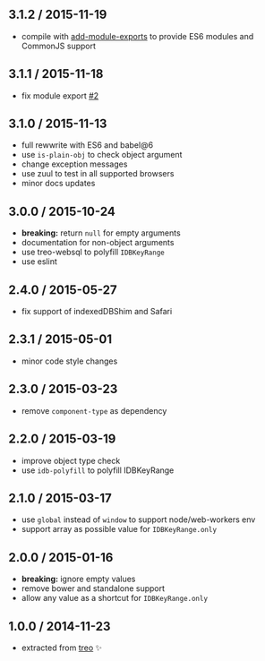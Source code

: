 ## 3.1.2 / 2015-11-19

* compile with [add-module-exports](https://github.com/59naga/babel-plugin-add-module-exports) to provide ES6 modules and CommonJS support

## 3.1.1 / 2015-11-18

* fix module export [#2](https://github.com/treojs/idb-range/issues/2)

## 3.1.0 / 2015-11-13

* full rewwrite with ES6 and babel@6
* use `is-plain-obj` to check object argument
* change exception messages
* use zuul to test in all supported browsers
* minor docs updates

## 3.0.0 / 2015-10-24

* **breaking:** return `null` for empty arguments
* documentation for non-object arguments
* use treo-websql to polyfill `IDBKeyRange`
* use eslint

## 2.4.0 / 2015-05-27

* fix support of indexedDBShim and Safari

## 2.3.1 / 2015-05-01

* minor code style changes

## 2.3.0 / 2015-03-23

* remove `component-type` as dependency

## 2.2.0 / 2015-03-19

* improve object type check
* use `idb-polyfill` to polyfill IDBKeyRange

## 2.1.0 / 2015-03-17

* use `global` instead of `window` to support node/web-workers env
* support array as possible value for `IDBKeyRange.only`

## 2.0.0 / 2015-01-16

* **breaking:** ignore empty values
* remove bower and standalone support
* allow any value as a shortcut for `IDBKeyRange.only`

## 1.0.0 / 2014-11-23

* extracted from [treo](https://github.com/treojs/treo) :sparkles:
